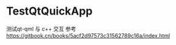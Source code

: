 # TestQtQuickApp
测试qt-qml 与 c++ 交互
参考 https://gitbook.cn/books/5acf2d97573c31562789c16a/index.html

